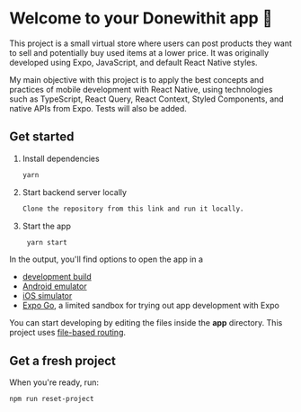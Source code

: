 # Welcome to your Donewithit app 👋

This project is a small virtual store where users can post products they want to sell and potentially buy used items at a lower price. It was originally developed using Expo, JavaScript, and default React Native styles. 

My main objective with this project is to apply the best concepts and practices of mobile development with React Native, using technologies such as TypeScript, React Query, React Context, Styled Components, and native APIs from Expo. Tests will also be added.

## Get started

1. Install dependencies

   ```bash
   yarn 
   ```
2. Start backend server locally 

   ```bash
   Clone the repository from this link and run it locally.
   ```


3. Start the app

   ```bash
    yarn start
   ```


In the output, you'll find options to open the app in a

- [development build](https://docs.expo.dev/develop/development-builds/introduction/)
- [Android emulator](https://docs.expo.dev/workflow/android-studio-emulator/)
- [iOS simulator](https://docs.expo.dev/workflow/ios-simulator/)
- [Expo Go](https://expo.dev/go), a limited sandbox for trying out app development with Expo

You can start developing by editing the files inside the **app** directory. This project uses [file-based routing](https://docs.expo.dev/router/introduction).

## Get a fresh project

When you're ready, run:

```bash
npm run reset-project
```
